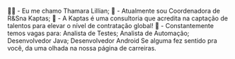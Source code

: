 👩‍💻 - Eu me chamo Thamara Lillian;
💜 - Atualmente sou Coordenadora de R&Sna Kaptas;
🦄 - A Kaptas é uma consultoria que acredita na captação de talentos para elevar o nível de contratação global! 
💸 - Constantemente temos vagas para:
Analista de Testes; Analista de Automação; Desenvolvedor Java; Desenvolvedor Android 
Se alguma fez sentido pra você, da uma olhada na nossa página de carreiras.

<!---
ThamaraLillian/ThamaraLillian is a ✨ special ✨ repository because its `README.md` (this file) appears on your GitHub profile.
You can click the Preview link to take a look at your changes.
--->
